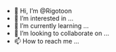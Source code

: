 - 👋 Hi, I’m @Rigotoon
- 👀 I’m interested in ...
- 🌱 I’m currently learning ...
- 💞️ I’m looking to collaborate on ...
- 📫 How to reach me ...

<!---
Rigotoon/Rigotoon is a ✨ special ✨ repository because its `README.md` (this file) appears on your GitHub profile.
You can click the Preview link to take a look at your changes.
--->
